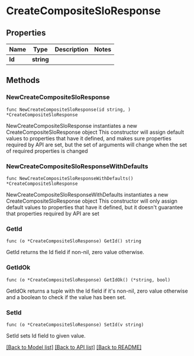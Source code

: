# CreateCompositeSloResponse

## Properties

Name | Type | Description | Notes
------------ | ------------- | ------------- | -------------
**Id** | **string** |  | 

## Methods

### NewCreateCompositeSloResponse

`func NewCreateCompositeSloResponse(id string, ) *CreateCompositeSloResponse`

NewCreateCompositeSloResponse instantiates a new CreateCompositeSloResponse object
This constructor will assign default values to properties that have it defined,
and makes sure properties required by API are set, but the set of arguments
will change when the set of required properties is changed

### NewCreateCompositeSloResponseWithDefaults

`func NewCreateCompositeSloResponseWithDefaults() *CreateCompositeSloResponse`

NewCreateCompositeSloResponseWithDefaults instantiates a new CreateCompositeSloResponse object
This constructor will only assign default values to properties that have it defined,
but it doesn't guarantee that properties required by API are set

### GetId

`func (o *CreateCompositeSloResponse) GetId() string`

GetId returns the Id field if non-nil, zero value otherwise.

### GetIdOk

`func (o *CreateCompositeSloResponse) GetIdOk() (*string, bool)`

GetIdOk returns a tuple with the Id field if it's non-nil, zero value otherwise
and a boolean to check if the value has been set.

### SetId

`func (o *CreateCompositeSloResponse) SetId(v string)`

SetId sets Id field to given value.



[[Back to Model list]](../README.md#documentation-for-models) [[Back to API list]](../README.md#documentation-for-api-endpoints) [[Back to README]](../README.md)


